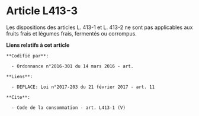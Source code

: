 # Article L413-3

Les dispositions des articles L. 413-1 et L. 413-2 ne sont pas applicables aux fruits frais et légumes frais, fermentés ou
corrompus.

**Liens relatifs à cet article**

	**Codifié par**:

	  - Ordonnance n°2016-301 du 14 mars 2016 - art.

	**Liens**:

	  - DEPLACE: Loi n°2017-203 du 21 février 2017 - art. 11

	**Cite**:

	  - Code de la consommation - art. L413-1 (V)
